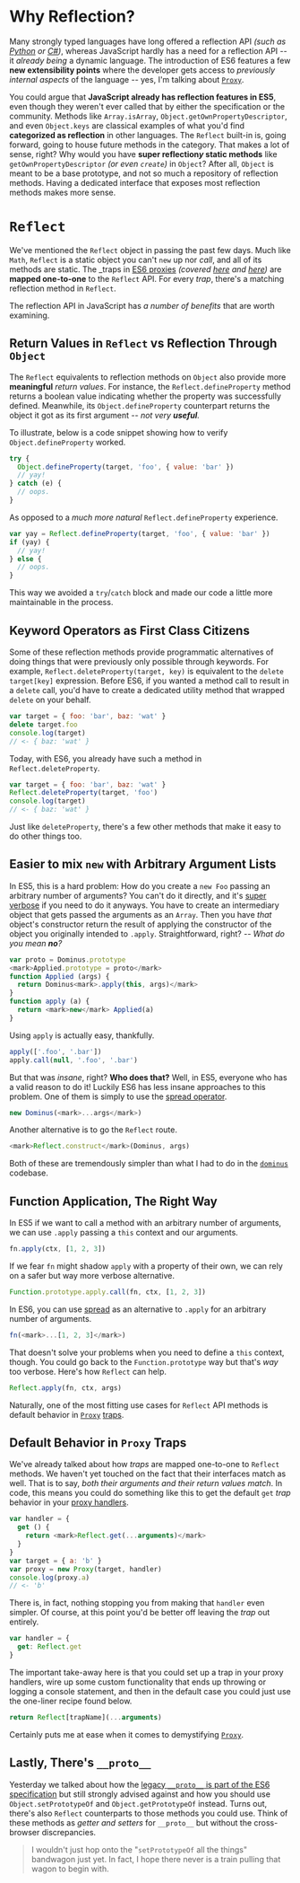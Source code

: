 # Why Reflection?

Many strongly typed languages have long offered a reflection API _(such as [Python][2] or [C#][1])_, whereas JavaScript hardly has a need for a reflection API -- it _already being_ a dynamic language. The introduction of ES6 features a few **new extensibility points** where the developer gets access to _previously internal aspects_ of the language -- yes, I'm talking about [`Proxy`][3].

You could argue that **JavaScript already has reflection features in ES5**, even though they weren't ever called that by either the specification or the community. Methods like `Array.isArray`, `Object.getOwnPropertyDescriptor`, and even `Object.keys` are classical examples of what you'd find **categorized as reflection** in other languages. The `Reflect` built-in is, going forward, going to house future methods in the category. That makes a lot of sense, right? Why would you have __super reflection*y* static methods__ like `getOwnPropertyDescriptor` _(or even `create`)_ in `Object`? After all, `Object` is meant to be a base prototype, and not so much a repository of reflection methods. Having a dedicated interface that exposes most reflection methods makes more sense.

# `Reflect`

We've mentioned the `Reflect` object in passing the past few days. Much like `Math`, `Reflect` is a static object you can't `new` up nor _call_, and all of its methods are static. The _traps in [ES6 proxies][3] _(covered [here][4] and [here][5])_ are **mapped one-to-one** to the `Reflect` API. For every _trap_, there's a matching reflection method in `Reflect`.

The reflection API in JavaScript has _a number of benefits_ that are worth examining.

## Return Values in `Reflect` vs Reflection Through `Object`

The `Reflect` equivalents to reflection methods on `Object` also provide more **meaningful** _return values_. For instance, the `Reflect.defineProperty` method returns a boolean value indicating whether the property was successfully defined. Meanwhile, its `Object.defineProperty` counterpart returns the object it got as its first argument _-- not very **useful**._

To illustrate, below is a code snippet showing how to verify `Object.defineProperty` worked.

```js
try {
  Object.defineProperty(target, 'foo', { value: 'bar' })
  // yay!
} catch (e) {
  // oops.
}
```

As opposed to a _much more natural_ `Reflect.defineProperty` experience.

```js
var yay = Reflect.defineProperty(target, 'foo', { value: 'bar' })
if (yay) {
  // yay!
} else {
  // oops.
}
```

This way we avoided a `try`/`catch` block and made our code a little more maintainable in the process.

## Keyword Operators as First Class Citizens

Some of these reflection methods provide programmatic alternatives of doing things that were previously only possible through keywords. For example, `Reflect.deleteProperty(target, key)` is equivalent to the `delete target[key]` expression. Before ES6, if you wanted a method call to result in a `delete` call, you'd have to create a dedicated utility method that wrapped `delete` on your behalf.

```js
var target = { foo: 'bar', baz: 'wat' }
delete target.foo
console.log(target)
// <- { baz: 'wat' }
```

Today, with ES6, you already have such a method in `Reflect.deleteProperty`.

```js
var target = { foo: 'bar', baz: 'wat' }
Reflect.deleteProperty(target, 'foo')
console.log(target)
// <- { baz: 'wat' }
```

Just like `deleteProperty`, there's a few other methods that make it easy to do other things too.

## Easier to mix `new` with Arbitrary Argument Lists

In ES5, this is a hard problem: How do you create a `new Foo` passing an arbitrary number of arguments? You can't do it directly, and it's [super verbose][7] if you need to do it anyways. You have to create an intermediary object that gets passed the arguments as an `Array`. Then you have _that_ object's constructor return the result of applying the constructor of the object you originally intended to `.apply`. Straightforward, right? _-- What do you mean **no**?_

```js
var proto = Dominus.prototype
<mark>Applied.prototype = proto</mark>
function Applied (args) {
  return Dominus<mark>.apply(this, args)</mark>
}
function apply (a) {
  return <mark>new</mark> Applied(a)
}
```

Using `apply` is actually easy, thankfully.

```js
apply(['.foo', '.bar'])
apply.call(null, '.foo', '.bar')
```

But that was _insane_, right? **Who does that?** Well, in ES5, everyone who has a valid reason to do it! Luckily ES6 has less insane approaches to this problem. One of them is simply to use the [spread operator][2].

```js
new Dominus(<mark>...args</mark>)
```

Another alternative is to go the `Reflect` route.

```js
<mark>Reflect.construct</mark>(Dominus, args)
```

Both of these are tremendously simpler than what I had to do in the [`dominus`][7] codebase.

## Function Application, The Right Way

In ES5 if we want to call a method with an arbitrary number of arguments, we can use `.apply` passing a `this` context and our arguments.

```js
fn.apply(ctx, [1, 2, 3])
```

If we fear `fn` might shadow `apply` with a property of their own, we can rely on a safer but way more verbose alternative.

```js
Function.prototype.apply.call(fn, ctx, [1, 2, 3])
```

In ES6, you can use [spread][6] as an alternative to `.apply` for an arbitrary number of arguments.

```js
fn(<mark>...[1, 2, 3]</mark>)
```

That doesn't solve your problems when you need to define a `this` context, though. You could go back to the `Function.prototype` way but that's _way_ too verbose. Here's how `Reflect` can help.

```js
Reflect.apply(fn, ctx, args)
```

Naturally, one of the most fitting use cases for `Reflect` API methods is default behavior in [`Proxy`][3] [traps][4].

## Default Behavior in `Proxy` Traps

We've already talked about how _traps_ are mapped one-to-one to `Reflect` methods. We haven't yet touched on the fact that their interfaces match as well. That is to say, _both their arguments and their return values match_. In code, this means you could do something like this to get the default `get` _trap_ behavior in your [proxy handlers][3].

```js
var handler = {
  get () {
    return <mark>Reflect.get(...arguments)</mark>
  }
}
var target = { a: 'b' }
var proxy = new Proxy(target, handler)
console.log(proxy.a)
// <- 'b'
```

There is, in fact, nothing stopping you from making that `handler` even simpler. Of course, at this point you'd be better off leaving the _trap_ out entirely.

```js
var handler = {
  get: Reflect.get
}
```

The important take-away here is that you could set up a trap in your proxy handlers, wire up some custom functionality that ends up throwing or logging a console statement, and then in the default case you could just use the one-liner recipe found below.

```js
return Reflect[trapName](...arguments)
```

Certainly puts me at ease when it comes to demystifying [`Proxy`][3].

## Lastly, There's `__proto__`

Yesterday we talked about how the [legacy `__proto__` is part of the ES6 specification][5] but still strongly advised against and how you should use `Object.setPrototypeOf` and `Object.getPrototypeOf` instead. Turns out, there's also `Reflect` counterparts to those methods you could use. Think of these methods as _getter and setters_ for `__proto__` but without the cross-browser discrepancies.

> I wouldn't just hop onto the "`setPrototypeOf` all the things" bandwagon just yet. In fact, I hope there never is a train pulling that wagon to begin with.

[1]: http://www.codeproject.com/Articles/17269/Reflection-in-C-Tutorial "Reflection in C# Tutorial"
[2]: http://www.diveintopython.net/power_of_introspection/ "The Power of Introspection -- Dive Into Python"
[3]: /articles/es6-proxies-in-depth "ES6 Proxies in Depth on Pony Foo"
[4]: /articles/es6-proxy-traps-in-depth "ES6 Proxy Traps in Depth on Pony Foo"
[5]: /articles/more-es6-proxy-traps-in-depth "More ES6 Proxy Traps in Depth on Pony Foo"
[6]: /articles/es6-spread-and-butter-in-depth "ES6 Spread and Butter in Depth on Pony Foo"
[7]: https://github.com/bevacqua/dominus/blob/master/src/apply.js#L4-L14 "Dominus on GitHub has an example where this was necessary"
